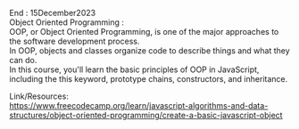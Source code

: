 End : 15December2023 </br>
Object Oriented Programming :</br>
OOP, or Object Oriented Programming, is one of the major approaches to the software development process. </br>
In OOP, objects and classes organize code to describe things and what they can do.</br>
In this course, you'll learn the basic principles of OOP in JavaScript, including the this keyword, prototype chains, constructors, and inheritance.</br>

Link/Resources:</br>
https://www.freecodecamp.org/learn/javascript-algorithms-and-data-structures/object-oriented-programming/create-a-basic-javascript-object
